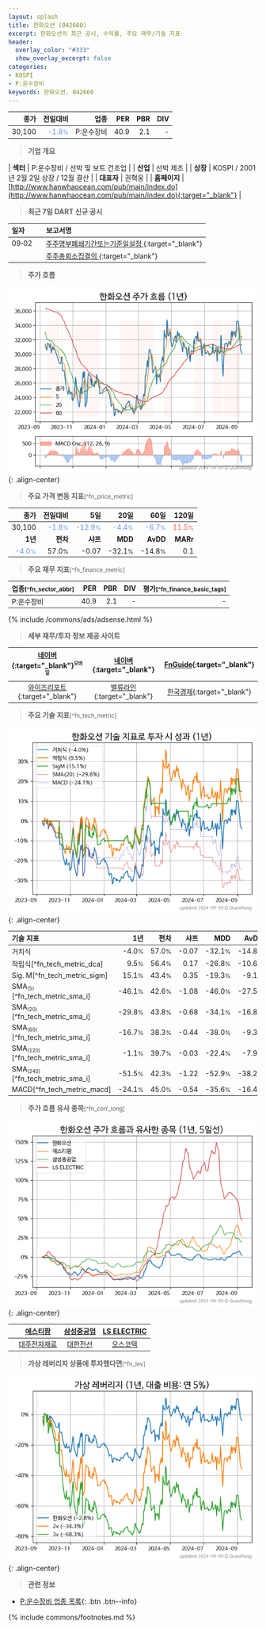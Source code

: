 ```yaml
---
layout: splash
title: 한화오션 (042660)
excerpt: 한화오션의 최근 공시, 수익률, 주요 재무/기술 지표
header:
  overlay_color: "#333"
  show_overlay_excerpt: false
categories:
- KOSPI
- P:운수장비
keywords: 한화오션, 042660
---
```


| **종가** | **전일대비** | **업종** | **PER** | **PBR** | **DIV** |
| -------: | -----------: | -------: | ------: | ------: | ------: |
| 30,100 | <span style="color: cornflowerblue">-1.8<small>%</small></span> | P:운수장비 | 40.9 | 2.1 | - |

<!-- more -->


> **기업 개요**<a id="company"></a>

| <span style="white-space:nowrap;">**섹터**</span> | P:운수장비 / 선박 및 보트 건조업 |
| <span style="white-space:nowrap;">**산업**</span> | 선박 제조 |
| <span style="white-space:nowrap;">**상장**</span> | KOSPI / 2001년 2월 2일 상장 / 12월 결산 |
| <span style="white-space:nowrap;">**대표자**</span> | 권혁웅 |
| <span style="white-space:nowrap;">**홈페이지**</span> | [http://www.hanwhaocean.com/pub/main/index.do](http://www.hanwhaocean.com/pub/main/index.do){:target="_blank"} |


> **최근 7일 DART 신규 공시**<a id="dart"></a>

| **일자** |      | **보고서명** |
| :------- | :--- | :----------- |
| 09&#x2011;02 | | [주주명부폐쇄기간또는기준일설정              ](https://dart.fss.or.kr/dsaf001/main.do?rcpNo=20240902800468){:target="_blank"} |
|  | | [주주총회소집결의              ](https://dart.fss.or.kr/dsaf001/main.do?rcpNo=20240902800470){:target="_blank"} |


> **주가 흐름**<a id="price"></a>

![042660](/stock/images/042660.png){: .align-center}


> **주요 가격 변동 지표**<small>[^fn_price_metric]</small>

| **종가** | **전일대비** | **5일** | **20일** | **60일** | **120일** |
| -------: | -----------: | ------: | -------: | -------: | --------: |
| 30,100 | <span style="color: cornflowerblue">-1.8<small>%</small></span> | <span style="color: cornflowerblue">-12.9<small>%</small></span> | <span style="color: cornflowerblue">-4.4<small>%</small></span> | <span style="color: cornflowerblue">-6.7<small>%</small></span> | <span style="color: tomato">11.5<small>%</small></span> |
| **1년** | **편차** | **샤프** | **MDD** | **AvDD** | **MARr** |
| <span style="color: cornflowerblue">-4.0<small>%</small></span> | 57.0<small>%</small> | -0.07 | -32.1<small>%</small> | -14.8<small>%</small> | 0.1 |


> **주요 재무 지표**<small>[^fn_finance_metric]</small>

| **업종**<small>[^fn_sector_abbr]</small> | **PER** | **PBR** | **DIV** | **평가**<small>[^fn_finance_basic_tags]</small> |
| :--------------------------------------- | ------: | ------: | ------: | ----------------------------------------------: |
| P:운수장비 | 40.9 | 2.1 | - | - |



{% include /commons/ads/adsense.html %}

> **세부 재무/투자 정보 제공 사이트**

| [네이버](https://m.stock.naver.com/domestic/stock/042660/finance/summary){:target="_blank"}<sup><small>모바일</small></sup> | [네이버](https://finance.naver.com/item/coinfo.naver?code=042660){:target="_blank"} | [FnGuide](https://comp.fnguide.com/SVO2/ASP/SVD_Invest.asp?gicode=A042660&MenuYn=Y){:target="_blank"} |
| :---: | :---: | :---: |
| [와이즈리포트](https://comp.wisereport.co.kr/company/c1040001.aspx?cmp_cd=042660){:target="_blank"} | [밸류라인](https://www.valueline.co.kr/finance/summary/042660){:target="_blank"} | [한국경제](https://markets.hankyung.com/stock/042660/financial-summary){:target="_blank"} |


> **주요 기술 지표**<small>[^fn_tech_metric]</small>


![042660](/stock/images/042660_tech.png){: .align-center}

| **기술 지표** | **1년** | **편차** | **샤프** | **MDD** | **AvDD** |
| :------------ | ------: | -----------: | -------: | ------: | -------: |
| 거치식 | -4.0<small>%</small> | 57.0<small>%</small> | -0.07 | -32.1<small>%</small> | -14.8<small>%</small> |
| 적립식[^fn_tech_metric_dca] | 9.5<small>%</small> | 56.4<small>%</small> | 0.17 | -26.8<small>%</small> | -10.6<small>%</small> |
| Sig. M[^fn_tech_metric_sigm] | 15.1<small>%</small> | 43.4<small>%</small> | 0.35 | -19.3<small>%</small> | -9.1<small>%</small> |
| SMA<small><sub>(5)</sub></small>[^fn_tech_metric_sma_i] | -46.1<small>%</small> | 42.6<small>%</small> | -1.08 | -46.0<small>%</small> | -27.5<small>%</small> |
| SMA<small><sub>(20)</sub></small>[^fn_tech_metric_sma_i] | -29.8<small>%</small> | 43.8<small>%</small> | -0.68 | -34.1<small>%</small> | -16.8<small>%</small> |
| SMA<small><sub>(60)</sub></small>[^fn_tech_metric_sma_i] | -16.7<small>%</small> | 38.3<small>%</small> | -0.44 | -38.0<small>%</small> | -9.3<small>%</small> |
| SMA<small><sub>(120)</sub></small>[^fn_tech_metric_sma_i] | -1.1<small>%</small> | 39.7<small>%</small> | -0.03 | -22.4<small>%</small> | -7.9<small>%</small> |
| SMA<small><sub>(240)</sub></small>[^fn_tech_metric_sma_i] | -51.5<small>%</small> | 42.3<small>%</small> | -1.22 | -52.9<small>%</small> | -38.2<small>%</small> |
| MACD[^fn_tech_metric_macd] | -24.1<small>%</small> | 45.0<small>%</small> | -0.54 | -35.6<small>%</small> | -16.4<small>%</small> |


> **주가 흐름 유사 종목**<a id="corr"></a><small>[^fn_corr_long]</small>

![042660](/stock/images/042660_corr.png){: .align-center}

|       | [에스티팜](/237690/) | [삼성중공업](/010140/) | [LS ELECTRIC](/010120/) |
| :---: | :------------------------------------: | :------------------------------------: | :------------------------------------: |
|       | [대주전자재료](/078600/) | [대한전선](/001440/) | [오스코텍](/039200/) |


> **가상 레버리지 상품에 투자했다면**<a id="2x"></a><small>[^fn_lev]</small>

![042660](/stock/images/042660_2x.png){: .align-center}


> **관련 정보**

- [P:운수장비 업종 목록](/stats/sector/kospi_업종_운수장비_종목/){: .btn .btn--info}

{% include commons/footnotes.md %}